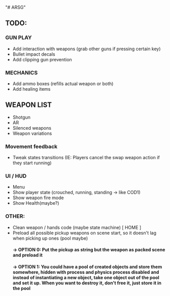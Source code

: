 "# ARSG" 
## TODO:

### GUN PLAY
 - Add interaction with weapons (grab other guns if pressing certain key) 
 - Bullet impact decals
 - Add clipping gun prevention
 
### MECHANICS
 - Add ammo boxes (refills actual weapon or both)
 - Add healing items

## WEAPON LIST
 - Shotgun
 - AR
 - Silenced weapons
 - Weapon variations

### Movement feedback
 - Tweak states transitions (IE: Players cancel the swap weapon action if they start running)

### UI / HUD
 - Menu
 - Show player state (crouched, running, standing -> like COD1)
 - Show weapon fire mode
 - Show Health(maybe?)
 
### OTHER:
 - Clean weapon / hands code (maybe state machine) [ HOME ]
 - Preload all possible pickup weapons on scene start, so it doesn't lag when picking up ones (pool maybe)
 	#### -> OPTION 0: Put the pickup as string but the weapon as packed scene and preload it
	#### -> OPTION 1: You could have a pool of created objects and store them somewhere, hidden with process and physics process disabled and instead of instantiating a new object, take one object out of the pool and set it up. When you want to destroy it, don't free it, just store it in the pool 